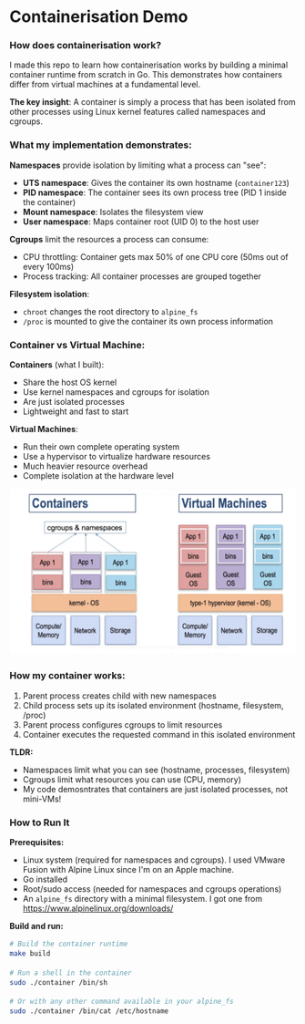 # Containerisation Demo

### How does containerisation work?
I made this repo to learn how containerisation works by building a minimal container runtime from scratch in Go. This demonstrates how containers differ from virtual machines at a fundamental level.

**The key insight**: A container is simply a process that has been isolated from other processes using Linux kernel features called namespaces and cgroups.

### What my implementation demonstrates:

**Namespaces** provide isolation by limiting what a process can "see":
- **UTS namespace**: Gives the container its own hostname (`container123`)
- **PID namespace**: The container sees its own process tree (PID 1 inside the container)
- **Mount namespace**: Isolates the filesystem view
- **User namespace**: Maps container root (UID 0) to the host user

**Cgroups** limit the resources a process can consume:
- CPU throttling: Container gets max 50% of one CPU core (50ms out of every 100ms)
- Process tracking: All container processes are grouped together

**Filesystem isolation**:
- `chroot` changes the root directory to `alpine_fs`
- `/proc` is mounted to give the container its own process information

### Container vs Virtual Machine:

**Containers** (what I built):
- Share the host OS kernel
- Use kernel namespaces and cgroups for isolation
- Are just isolated processes
- Lightweight and fast to start

**Virtual Machines**:
- Run their own complete operating system
- Use a hypervisor to virtualize hardware resources
- Much heavier resource overhead
- Complete isolation at the hardware level

![Containers vs Virtual Machines illustration](assets/containersvsvms.png)

### How my container works:
1. Parent process creates child with new namespaces
2. Child process sets up its isolated environment (hostname, filesystem, /proc)
3. Parent process configures cgroups to limit resources
4. Container executes the requested command in this isolated environment

**TLDR:**
- Namespaces limit what you can see (hostname, processes, filesystem)
- Cgroups limit what resources you can use (CPU, memory)
- My code demosntrates that containers are just isolated processes, not mini-VMs!

### How to Run It

**Prerequisites:**
- Linux system (required for namespaces and cgroups). I used VMware Fusion with Alpine Linux since I'm on an Apple machine.
- Go installed
- Root/sudo access (needed for namespaces and cgroups operations)
- An `alpine_fs` directory with a minimal filesystem. I got one from https://www.alpinelinux.org/downloads/

**Build and run:**
```bash
# Build the container runtime
make build

# Run a shell in the container
sudo ./container /bin/sh

# Or with any other command available in your alpine_fs
sudo ./container /bin/cat /etc/hostname